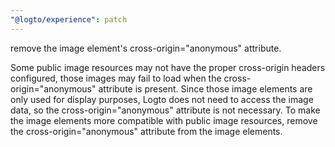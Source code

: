 ```yaml
---
"@logto/experience": patch
---
```


remove the image element's cross-origin="anonymous" attribute.

Some public image resources may not have the proper cross-origin headers configured, those images may fail to load when the cross-origin="anonymous" attribute is present.
Since those image elements are only used for display purposes, Logto does not need to access the image data, so the cross-origin="anonymous" attribute is not necessary.
To make the image elements more compatible with public image resources, remove the cross-origin="anonymous" attribute from the image elements.
